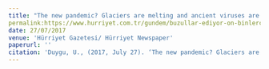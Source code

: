 ```yaml
---
title: "The new pandemic? Glaciers are melting and ancient viruses are awakening."
permalink:https://www.hurriyet.com.tr/gundem/buzullar-ediyor-on-binlerce-yillik-virusler-uyaniyor-40531973
date: 27/07/2017
venue: 'Hürriyet Gazetesi/ Hürriyet Newspaper'
paperurl: ''
citation: 'Duygu, U., (2017, July 27). ‘The new pandemic? Glaciers are melting and ancient viruses are awakening. Hürriyet. https://www.hurriyet.com.tr/gundem/buzullar-ediyor-on-binlerce-yillik-virusler-uyaniyor-40531973 '
---
```

